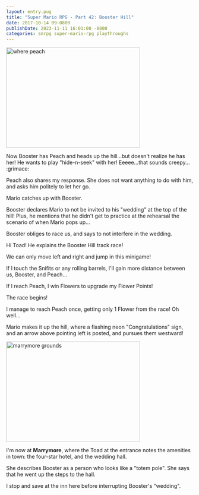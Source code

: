 ```yaml
---
layout: entry.pug
title: "Super Mario RPG - Part 42: Booster Hill"
date: 2017-10-14 09-0800
publishDate: 2023-11-11 16:01:00 -0800
categories: smrpg super-mario-rpg playthroughs
---
```


<img src="https://i.imgur.com/QlhM3A8.png" alt="where peach" width="360" height="270" id="liveblog" />

Now Booster has Peach and heads up the hill...but doesn't realize he has her! He wants to play "hide-n-seek" with her! Eeeee...that sounds creepy... :grimace:

Peach also shares my response. She does not want anything to do with him, and asks him politely to let her go.

Mario catches up with Booster.

Booster declares Mario to not be invited to his "wedding" at the top of the hill! Plus, he mentions that he didn't get to practice at the rehearsal the scenario of when Mario pops up...

Booster obliges to race us, and says to not interfere in the wedding.

Hi Toad! He explains the Booster Hill track race!

We can only move left and right and jump in this minigame!

If I touch the Snifits or any rolling barrels, I'll gain more distance between us, Booster, and Peach...

If I reach Peach, I win Flowers to upgrade my Flower Points!

The race begins!

I manage to reach Peach once, getting only 1 Flower from the race! Oh well...

Mario makes it up the hill, where a flashing neon "Congratulations" sign, and an arrow above pointing left is posted, and pursues them westward!

<img src="https://i.imgur.com/C3vvV9J.png" alt="marrymore grounds" width="360" height="270" id="liveblog" />

I'm now at **Marrymore**, where the Toad at the entrance notes the amenities in town: the four-star hotel, and the wedding hall.

She describes Booster as a person who looks like a "totem pole". She says that he went up the steps to the hall.

I stop and save at the inn here before interrupting Booster's "wedding".
